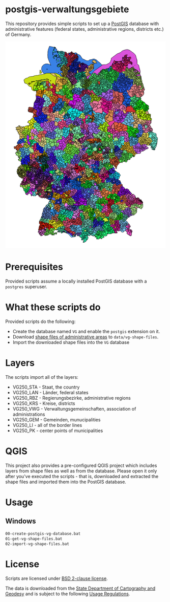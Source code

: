 # postgis-verwaltungsgebiete

This repository provides simple scripts to set up a [PostGIS](http://www.postgis.net) database with administrative features (federal states, administrative regions, districts etc.) of Germany.

![Verwaltungsgebiete - Screenshot aus QGIS](assets/images/Verwaltungsgebiete.png)

# Prerequisites

Provided scripts assume a locally installed PostGIS database with a `postgres` superuser.

# What these scripts do

Provided scripts do the following:

* Create the database named `VG` and enable the `postgis` extension on it.
* Download [shape files of administrative areas](http://sg.geodatenzentrum.de/web_download/vg/vg250_0101/gk3/shape/vg250_0101.gk3.shape.ebenen.zip) to `data/vg-shape-files`.
* Import the downloaded shape files into the `VG` database

# Layers

The scripts import all of the layers:

* VG250_STA - Staat, the country
* VG250_LAN - Länder, federal states
* VG250_RBZ - Regierungsbezirke, administrative regions
* VG250_KRS - Kreise, districts
* VG250_VWG - Verwaltungsgemeinschaften, association of administrations
* VG250_GEM - Gemeinden, munucipalities
* VG250_LI - all of the border lines
* VG250_PK - center points of municipalities

# QGIS

This project also provides a pre-configured QGIS project which includes layers from shape files as well as from the database.
Please open it only after you've executed the scripts - that is, downloaded and extracted the shape files and imported them into the PostGIS database.

# Usage

## Windows

```
00-create-postgis-vg-database.bat
01-get-vg-shape-files.bat
02-import-vg-shape-files.bat 
```

# License

Scripts are licensed under [BSD 2-clause license](LICENSE).

The data is downloaded from the [State Department of Cartography and Geodesy](http://www.geodatenzentrum.de/geodaten/gdz_rahmen.gdz_div?gdz_spr=deu&gdz_akt_zeile=5&gdz_anz_zeile=1&gdz_unt_zeile=14&gdz_user_id=0) and is subject to the following [Usage Regulations](http://www.geodatenzentrum.de/docpdf/geonutzv.pdf).
